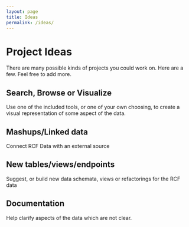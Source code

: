 ```yaml
---
layout: page
title: Ideas
permalink: /ideas/
---
```


# Project Ideas

There are many possible kinds of projects you could work on. Here are a few. Feel free to add more.

## Search, Browse or Visualize

Use one of the included tools, or one of your own choosing, to create a visual representation of some aspect of the data.

## Mashups/Linked data

Connect RCF Data with an external source

## New tables/views/endpoints

Suggest, or build new data schemata, views or refactorings for the RCF data

## Documentation

Help clarify aspects of the data which are not clear.
